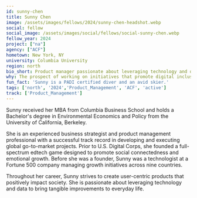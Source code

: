 ```yaml
---
id: sunny-chen
title: Sunny Chen
image: /assets/images/fellows/2024/sunny-chen-headshot.webp
social: fellow
social_image: /assets/images/social/fellows/social-sunny-chen.webp
fellow_year: 2024
project: ["na"]
agency: ["ACF"]
hometown: New York, NY
university: Columbia University
region: north
bio_short: Product manager passionate about leveraging technology and data to bring tangible improvements to everyday life
why: The prospect of working on initiatives that promote digital inclusion, improve public services, and address critical societal challenges is both exciting and inspiring. Joining the U.S. Digital Corps allows me to merge my passion for technology with my commitment to public service and contribute to high-impact projects that will affect the lives of millions of Americans.
fun_fact: 'Sunny is a PADI certified diver and an avid skier.'
tags: ['north', '2024','Product_Management', 'ACF', 'active']
track: ['Product_Management']
---
```


Sunny received her MBA from Columbia Business School and holds a Bachelor's degree in Environmental Economics and Policy from the University of California, Berkeley. 

She is an experienced business strategist and product management professional with a successful track record in developing and executing global go-to-market projects. Prior to U.S. Digital Corps, she founded a full-spectrum edtech game designed to promote social connectedness and emotional growth. Before she was a founder, Sunny was a technologist at a Fortune 500 company managing growth initiatives across nine countries.

Throughout her career, Sunny strives to create user-centric products that positively impact society. She is passionate about leveraging technology and data to bring tangible improvements to everyday life.
